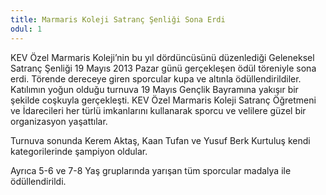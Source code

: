 ```yaml
---
title: Marmaris Koleji Satranç Şenliği Sona Erdi
odul: 1
---
```


KEV Özel Marmaris Koleji’nin bu yıl dördüncüsünü düzenlediği Geleneksel Satranç Şenliği 19 Mayıs 2013 Pazar günü gerçekleşen ödül töreniyle sona erdi. Törende dereceye giren sporcular kupa ve altınla ödüllendirildiler. Katılımın yoğun olduğu turnuva 19 Mayıs Gençlik Bayramına yakışır bir şekilde coşkuyla gerçekleşti. KEV Özel Marmaris Koleji Satranç Öğretmeni ve İdarecileri her türlü imkanlarını kullanarak sporcu ve velilere güzel bir organizasyon yaşattılar.

Turnuva sonunda Kerem Aktaş, Kaan Tufan ve Yusuf Berk Kurtuluş kendi kategorilerinde şampiyon oldular.

Ayrıca 5-6 ve 7-8 Yaş gruplarında yarışan tüm sporcular madalya ile ödüllendirildi.
